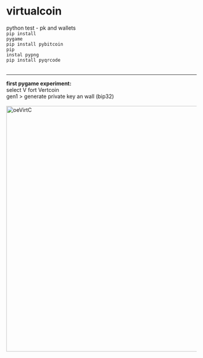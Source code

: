 # virtualcoin
python test - pk and wallets<br />
<code>pip install pygame</code><br />
<code>pip install pybitcoin</code><br />
<code>pip instal pypng</code><br />
<code>pip install pyqrcode</code><br />
<br />
<hr />
<b>first pygame experiment:</b><br />
select V fort Vertcoin<br />
gen1 > generate private key an wall (bip32)<br /><br />
<img src="https://raw.githubusercontent.com/octopusengine/virtualcoin/master/images/virtcoin02.png" alt="oeVirtC" width="650">


<br />
